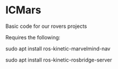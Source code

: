 # ICMars
Basic code for our rovers projects

Requires the following:

sudo apt install ros-kinetic-marvelmind-nav

sudo apt install ros-kinetic-rosbridge-server
